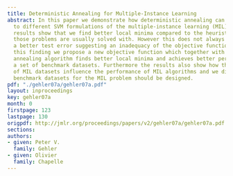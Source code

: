 ```yaml
---
title: Deterministic Annealing for Multiple-Instance Learning
abstract: In this paper we demonstrate how deterministic annealing can be applied
  to different SVM formulations of the multiple-instance learning (MIL) problem. Our
  results show that we find better local minima compared to the heuristic methods
  those problems are usually solved with. However this does not always translate into
  a better test error suggesting an inadequacy of the objective function. Based on
  this finding we propose a new objective function which together with the deterministic
  annealing algorithm finds better local minima and achieves better performance on
  a set of benchmark datasets. Furthermore the results also show how the structure
  of MIL datasets influence the performance of MIL algorithms and we discuss how future
  benchmark datasets for the MIL problem should be designed.
pdf: "./gehler07a/gehler07a.pdf"
layout: inproceedings
key: gehler07a
month: 0
firstpage: 123
lastpage: 130
origpdf: http://jmlr.org/proceedings/papers/v2/gehler07a/gehler07a.pdf
sections: 
authors:
- given: Peter V.
  family: Gehler
- given: Olivier
  family: Chapelle
---
```

